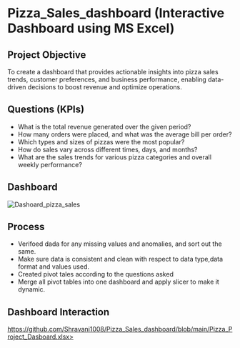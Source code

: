 # Pizza_Sales_dashboard (Interactive Dashboard using MS Excel)
## Project Objective
To create a dashboard that provides actionable insights into pizza sales trends, customer preferences, and business performance, enabling data-driven decisions to boost revenue and optimize operations.

## Questions (KPIs)
- What is the total revenue generated over the given period?
- How many orders were placed, and what was the average bill per order?
- Which types and sizes of pizzas were the most popular?
- How do sales vary across different times, days, and months?
- What are the sales trends for various pizza categories and overall weekly performance?

## Dashboard
![Dashoard_pizza_sales](https://github.com/user-attachments/assets/907b9973-be0b-410b-ad0a-35b394cb7841)


## Process
- Verifoed dada for any missing values and anomalies, and sort out the same.
- Make sure data is consistent and clean with respect to data type,data format and values used.
- Created pivot tales according to the questions asked
- Merge all pivot tables into one dashboard and apply slicer to make it dynamic.


## Dashboard Interaction 
https://github.com/Shravani1008/Pizza_Sales_dashboard/blob/main/Pizza_Project_Dasboard.xlsx> 
